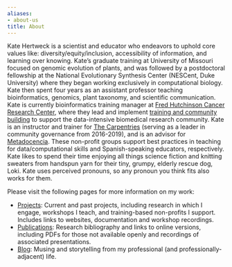 ```yaml
---
aliases:
- about-us
title: About
---
```


Kate Hertweck is a scientist and educator
who endeavors to uphold core values like:
diversity/equity/inclusion, 
accessibility of information, and
learning over knowing.
Kate’s graduate training at University of Missouri focused on genomic evolution of plants,
and was followed by a postdoctoral fellowship at the National Evolutionary Synthesis Center (NESCent, Duke University)
where they began working exclusively in computational biology.
Kate then spent four years as an assistant professor teaching 
bioinformatics, genomics, plant taxonomy,
and scientific communication.
Kate is currently bioinformatics training manager at [Fred Hutchinson Cancer Research Center](http://fredhutch.org),
where they lead and implement [training and community building](http://thecoop.fredhutch.org)
to support the data-intensive biomedical research community.
Kate is an instructor and trainer for [The Carpentries](https://carpentries.org)
(serving as a leader in community governance from 2016-2019),
and is an advisor for [Metadocencia](https://metadocencia.netlify.app).
These non-profit groups support best practices in teaching
for data/computational skills and Spanish-speaking educators, respectively.
Kate likes to spend their time enjoying all things science fiction
and knitting sweaters from handspun yarn for their tiny, grumpy, elderly rescue dog, Loki.
Kate uses perceived pronouns,
so any pronoun you think fits also works for them.

Please visit the following pages for more information on my work:
- [Projects](/projects/): Current and past projects, including research in which I engage, workshops I teach, and training-based non-profits I support. Includes links to websites, documentation and workshop recordings.
- [Publications](/publications/): Research bibliography and links to online versions, including PDFs for those not available openly and recordings of associated presentations.
- [Blog](/posts/): Musing and storytelling from my professional (and professionally-adjacent) life.
